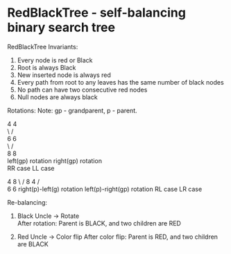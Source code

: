 # RedBlackTree - self-balancing binary search tree

RedBlackTree Invariants:
1. Every node is red or Black
2. Root is always Black
3. New inserted node is always red
4. Every path from root to any leaves has the same number of black nodes
5. No path can have two consecutive red nodes
6. Null nodes are always black


Rotations:
Note: gp - grandparent, p - parent.

4                               4                   
 \                             /                    
  6                           6                     
   \                         /                      
    8                       8                       
left(gp) rotation        right(gp) rotation         
RR case                  LL case                    

   4                                8
    \                              /
     8                            4
    /                              \
   6                                6
right(p)-left(g) rotation      left(p)-right(gp) rotation
RL case                        LR case

Re-balancing:

1) Black Uncle -> Rotate  
After rotation: Parent is BLACK, and two children are RED

2) Red Uncle -> Color flip
After color flip: Parent is RED, and two children are BLACK